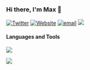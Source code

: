 ### Hi there, I'm **Max** 👋

[![Twitter](https://img.shields.io/badge/Twitter-000000?logo=twitter)](https://twitter.com/mahcks)
[![Website](https://img.shields.io/badge/Website-000000?logo=googlechrome)](https://mahcks.com)
[![email](https://img.shields.io/badge/Email%20Me-000000?logo=mailgun)](mailto:max@mahcks.com)
![](https://komarev.com/ghpvc/?username=mahcks&color=grey)

#### Languages and Tools
  <a>
    <img src="https://skillicons.dev/icons?i=javascript,typescript,react,nextjs,tailwind,go,gql,docker,mysql,mongodb,redis" />
  </a>
  
<br/>

![](https://github-readme-stats-9u3mrfn8z-mahcks.vercel.app/api?username=mahcks&show_icons=true&theme=dark)
